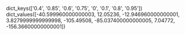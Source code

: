 dict_keys(['0.4', '0.85', '0.6', '0.75', '0', '0.1', '0.8', '0.95'])
dict_values([-40.599960000000003, 12.05236, -12.946960000000001, 3.8279999999999998, -105.49508, -85.037400000000005, 7.04772, -156.36600000000001])